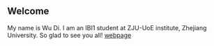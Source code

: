 ## Welcome 

My name is Wu Di. 
I am an IBI1 student at ZJU-UoE institute, Zhejiang University.
So glad to see you all!
[webpage](https://c.zju.edu.cn/) 
